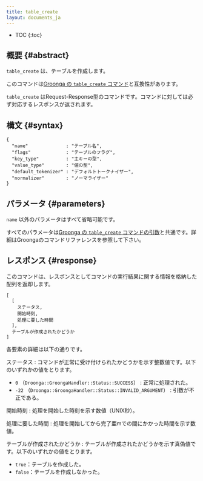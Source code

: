 ```yaml
---
title: table_create
layout: documents_ja
---
```


* TOC
{:toc}

## 概要 {#abstract}

`table_create` は、テーブルを作成します。

このコマンドは[Groonga の `table_create` コマンド](http://groonga.org/ja/docs/reference/commands/table_create.html)と互換性があります。

`table_create` はRequest-Response型のコマンドです。コマンドに対しては必ず対応するレスポンスが返されます。

## 構文 {#syntax}

    {
      "name"              : "テーブル名",
      "flags"             : "テーブルのフラグ",
      "key_type"          : "主キーの型",
      "value_type"        : "値の型",
      "default_tokenizer" : "デフォルトトークナイザー",
      "normalizer"        : "ノーマライザー"
    }

## パラメータ {#parameters}

`name` 以外のパラメータはすべて省略可能です。

すべてのパラメータは[Groonga の `table_create` コマンドの引数](http://groonga.org/ja/docs/reference/commands/table_create.html#parameters)と共通です。詳細はGroongaのコマンドリファレンスを参照して下さい。

## レスポンス {#response}

このコマンドは、レスポンスとしてコマンドの実行結果に関する情報を格納した配列を返却します。

    [
      [
        ステータス,
        開始時刻,
        処理に要した時間
      ],
      テーブルが作成されたかどうか
    ]

各要素の詳細は以下の通りです。

ステータス
: コマンドが正常に受け付けられたかどうかを示す整数値です。以下のいずれかの値をとります。
  
   * `0` （`Droonga::GroongaHandler::Status::SUCCESS`） : 正常に処理された。
   * `-22` （`Droonga::GroongaHandler::Status::INVALID_ARGUMENT`） : 引数が不正である。

開始時刻
: 処理を開始した時刻を示す数値（UNIX秒）。

処理に要した時間
: 処理を開始してから完了亜mでの間にかかった時間を示す数値。

テーブルが作成されたかどうか
: テーブルが作成されたかどうかを示す真偽値です。以下のいずれかの値をとります。
  
   * `true`：テーブルを作成した。
   * `false`：テーブルを作成しなかった。

